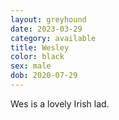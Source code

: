```yaml
---
layout: greyhound
date: 2023-03-29
category: available
title: Wesley
color: black
sex: male
dob: 2020-07-29
---
```

Wes is a lovely Irish lad.

